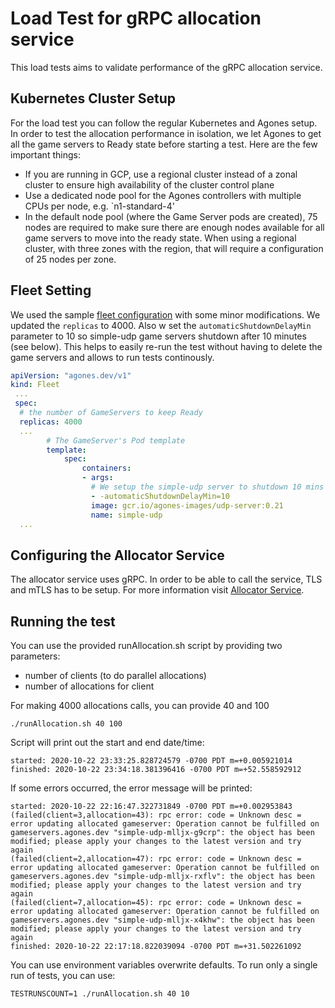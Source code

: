 # Load Test for gRPC allocation service

This load tests aims to validate performance of the gRPC allocation service.

## Kubernetes Cluster Setup

For the load test you can follow the regular Kubernetes and Agones setup. In order to test the allocation performance in isolation, we let Agones to get all
the game servers to Ready state before starting a test.
Here are the few important things:
- If you are running in GCP, use a regional cluster instead of a zonal cluster to ensure high availability of the cluster control plane
- Use a dedicated node pool for the Agones controllers with multiple CPUs per node, e.g. `n1-standard-4'
- In the default node pool (where the Game Server pods are created), 75 nodes are required to make sure there are enough nodes available for all game servers to move into the ready state. When using a regional cluster, with three zones with the region, that will require a configuration of 25 nodes per zone.

## Fleet Setting

We used the sample [fleet configuration](./fleet.yaml) with some minor modifications. We updated the `replicas` to 4000. 
Also w set the `automaticShutdownDelayMin` parameter to 10 so simple-udp game servers shutdown after 10 minutes (see below).
This helps to easily re-run the test without having to delete the game servers and allows to run tests continously. 

```yaml
apiVersion: "agones.dev/v1"
kind: Fleet
 ...
 spec:
  # the number of GameServers to keep Ready 
  replicas: 4000
  ...
        # The GameServer's Pod template
        template:
            spec:
                containers:
                - args:
                  # We setup the simple-udp server to shutdown 10 mins after allocation 
                  - -automaticShutdownDelayMin=10
                  image: gcr.io/agones-images/udp-server:0.21
                  name: simple-udp
  ...
```

## Configuring the Allocator Service

The allocator service uses gRPC. In order to be able to call the service, TLS and mTLS has to be setup.
For more information visit [Allocator Service](https://agones.dev/site/docs/advanced/allocator-service).

## Running the test

You can use the provided runAllocation.sh script by providing two parameters: 
- number of clients (to do parallel allocations)
- number of allocations for client

For making 4000 allocations calls, you can provide 40 and 100

```
./runAllocation.sh 40 100
```

Script will print out the start and end date/time:
```
started: 2020-10-22 23:33:25.828724579 -0700 PDT m=+0.005921014
finished: 2020-10-22 23:34:18.381396416 -0700 PDT m=+52.558592912
```

If some errors occurred, the error message will be printed:
```
started: 2020-10-22 22:16:47.322731849 -0700 PDT m=+0.002953843
(failed(client=3,allocation=43): rpc error: code = Unknown desc = error updating allocated gameserver: Operation cannot be fulfilled on gameservers.agones.dev "simple-udp-mlljx-g9crp": the object has been modified; please apply your changes to the latest version and try again
(failed(client=2,allocation=47): rpc error: code = Unknown desc = error updating allocated gameserver: Operation cannot be fulfilled on gameservers.agones.dev "simple-udp-mlljx-rxflv": the object has been modified; please apply your changes to the latest version and try again
(failed(client=7,allocation=45): rpc error: code = Unknown desc = error updating allocated gameserver: Operation cannot be fulfilled on gameservers.agones.dev "simple-udp-mlljx-x4khw": the object has been modified; please apply your changes to the latest version and try again
finished: 2020-10-22 22:17:18.822039094 -0700 PDT m=+31.502261092
```

You can use environment variables overwrite defaults. To run only a single run of tests, you can use:
```
TESTRUNSCOUNT=1 ./runAllocation.sh 40 10
```